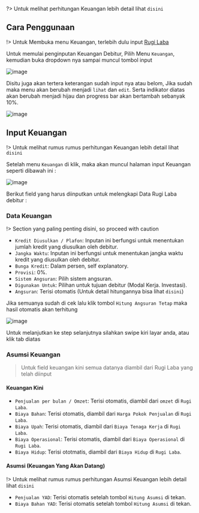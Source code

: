 ?> Untuk melihat perhitungan Keuangan lebih detail lihat `disini`

## Cara Penggunaan

!> Untuk Membuka menu Keuangan, terlebih dulu input [Rugi Laba](rugi_laba.md)

Untuk memulai penginputan Keuangan Debitur, Pilih Menu `Keuangan`, kemudian buka dropdown nya sampai muncul tombol input 

![image](https://user-images.githubusercontent.com/45744788/199882239-f823fd59-a007-42cf-8a01-25fba8887dc6.png)

Disitu juga akan tertera keterangan sudah input nya atau belom, Jika sudah maka menu akan berubah menjadi `lihat` dan `edit`.
Serta indikator diatas akan berubah menjadi hijau dan progress bar akan bertambah sebanyak 10%.

![image](https://user-images.githubusercontent.com/45744788/199679832-23a70373-c5d0-4564-8081-7a66134af793.png)

## Input Keuangan

!> Untuk melihat rumus rumus perhitungan Keuangan lebih detail lihat `disini`

Setelah menu `Keuangan` di klik, maka akan muncul halaman input Keuangan seperti dibawah ini : 

![image](https://user-images.githubusercontent.com/45744788/199882520-db7e400a-fdf6-481c-824e-e939b02bebe8.png)

Berikut field yang harus diinputkan untuk melengkapi Data Rugi Laba debitur :

### Data Keuangan

!> Section yang paling penting disini, so proceed with caution

- `Kredit Diusulkan / Plafon`: Inputan ini berfungsi untuk menentukan jumlah kredit yang diusulkan oleh debitur.
- `Jangka Waktu`: Inputan ini berfungsi untuk menentukan jangka waktu kredit yang diusulkan oleh debitur.
- `Bunga Kredit`: Dalam persen, self explanatory.
- `Provisi`: 0%.
- `Sistem Angsuran`: Pilih sistem angsuran.
- `Digunakan Untuk`: Pilihan untuk tujuan debitur (Modal Kerja. Investasi).
- `Angsuran`: Terisi otomatis (Untuk detail hitungannya bisa lihat `disini`)

Jika semuanya sudah di cek lalu klik tombol `Hitung Angsuran Tetap` maka hasil otomatis akan terhitung

![image](https://user-images.githubusercontent.com/45744788/199886810-02fd9b44-6a9d-47d5-8780-1789d4c22b85.png)

Untuk melanjutkan ke step selanjutnya silahkan swipe kiri layar anda, atau klik tab diatas

### Asumsi Keuangan


> Untuk field keuangan kini semua datanya diambil dari Rugi Laba yang telah diinput

#### Keuangan Kini
- `Penjualan per bulan / Omzet`: Terisi otomatis, diambil dari `omzet` di `Rugi Laba`.
- `Biaya Bahan`: Terisi otomatis, diambil dari `Harga Pokok Penjualan` di `Rugi Laba`.
- `Biaya Upah`: Terisi otomatis, diambil dari `Biaya Tenaga Kerja` di `Rugi Laba`.
- `Biaya Operasional`: Terisi otomatis, diambil dari `Biaya Operasional` di `Rugi Laba`.
- `Biaya Hidup`: Terisi ototmatis, diambil dari `Biaya Hidup` di `Rugi Laba`.

#### Asumsi (Keuangan Yang Akan Datang)

!> Untuk melihat rumus rumus perhitungan Asumsi Keuangan lebih detail lihat `disini`

- `Penjualan YAD`: Terisi otomatis setelah tombol `Hitung Asumsi` di tekan.
- `Biaya Bahan YAD`: Terisi otomatis setelah tombol `Hitung Asumsi` di tekan.